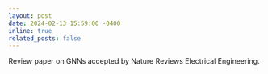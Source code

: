 ```yaml
---
layout: post
date: 2024-02-13 15:59:00 -0400
inline: true
related_posts: false
---
```


Review paper on GNNs accepted by Nature Reviews Electrical Engineering.